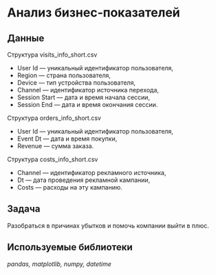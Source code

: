 # Анализ бизнес-показателей

## Данные

Структура visits_info_short.csv
- User Id — уникальный идентификатор пользователя,
- Region — страна пользователя,
- Device — тип устройства пользователя,
- Channel — идентификатор источника перехода,
- Session Start — дата и время начала сессии,
- Session End — дата и время окончания сессии.

Структура orders_info_short.csv

- User Id — уникальный идентификатор пользователя,
- Event Dt — дата и время покупки,
- Revenue — сумма заказа.

Структура costs_info_short.csv

- Channel — идентификатор рекламного источника,
- Dt — дата проведения рекламной кампании,
- Costs — расходы на эту кампанию.

## Задача

Разобраться в причинах убытков и помочь компании выйти в плюс.

## Используемые библиотеки

*pandas, matplotlib, numpy, datetime*
